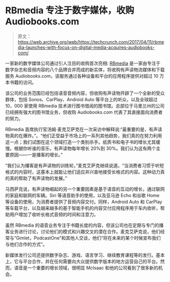 # RBmedia 专注于数字媒体，收购 Audiobooks.com

> 原文：<https://web.archive.org/web/https://techcrunch.com/2017/04/11/rbmedia-launches-with-focus-on-digital-media-acquires-audiobooks-com/>

一家新的数字媒体公司通过引人注目的收购首次亮相: [RBmedia](https://web.archive.org/web/20230325160749/https://rbmediaglobal.com/) 是一家由专注于数字杂志和音频内容的八个品牌合并而成的新实体，将收购有声读物流媒体和下载服务 Audiobooks.com，该服务通过各种设备和平台的应用程序提供对超过 10 万本书籍的访问。

该公司的业务范围已经包括语音音频内容，但收购有声读物开辟了一个全新的受众群体，包括 Sonos、CarPlay、Android Auto 等平台上的听众，以及全球超过 10，000 家使用 RBmedia 技术进行图书借阅的图书馆。总部位于马里兰州的公司已经拥有强大的图书馆业务，但收购 Audiobooks.com 代表了其直接面向消费者的努力。

RBmedia 首席执行官汤姆·麦克艾萨克在一次采访中解释说:“最重要的是，有声读物真的在爆炸。”。“他们正受益于市场上的一系列其他趋势，我们真的在努力利用这一点；我们试图在这个领域打造一个类别杀手。纸质书和电子书的增长尤其缓慢。根据你听谁的音乐，有声读物每年增长 20%到 30%。我们认为这有两个主要原因——一是播客的增长。”

“我们认为播客是有声读物的训练轮，”麦克艾萨克继续说道。“当消费者习惯于听短格式的内容时，这基本上就能让他们适应并兴奋地接受长格式的内容。这种动力真的真的帮助了有声读物的发展。”

马西萨克说，有声读物崛起的另一个重要因素是基于语音的互动的增长，通过联网的家庭和联网的车辆。Siri 等语音助手的使用，以及亚马逊 Echo 和谷歌 Home 等设备的使用，为消费者提供了音频内容交付。同样，Android Auto 和 CarPlay 等车载平台，以及越来越多的基于智能手机的内容交付应用程序用于车内收听，帮助用户增加了收听长格式音频的时间和注意力。

虽然 RBmedia 的语音业务专注于书籍长度的内容，但该公司也在定期与专门的播客业务进行讨论，讨论他们的模式和兴趣交叉的潜在合作。麦克艾萨克说，他们经常与“Gimlet，PodcastOne”和其他人交谈，他们“将在未来的某个时候宣布我们与他们合作的方式”。

新媒体发行公司还提供数字杂志、游戏、语言学习、继续教育课程等的发行。基本上，它与平台合作，并在任何需要向大众提供数字版本的地方运营自己的平台。然而，语音是一个重要的增长领域，很明显 McIsaac 和他的公司看到了很多新的机会。